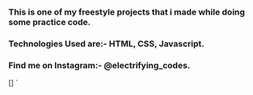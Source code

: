 ### This is one of my freestyle projects that i made while doing some practice code.

### Technologies Used are:- HTML, CSS, Javascript.

### Find me on Instagram:- @electrifying_codes.

[]
`
